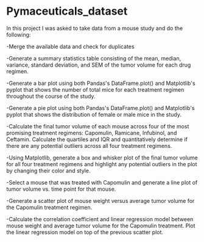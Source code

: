 # Pymaceuticals_dataset
In this project I was asked to take data from a mouse study and do the following:

-Merge the available data and check for duplicates

-Generate a summary statistics table consisting of the mean, median, variance, standard deviation, and SEM of the tumor volume for each drug regimen.

-Generate a bar plot using both Pandas's DataFrame.plot() and Matplotlib's pyplot that shows the number of total mice for each treatment regimen throughout the course of the study.

-Generate a pie plot using both Pandas's DataFrame.plot() and Matplotlib's pyplot that shows the distribution of female or male mice in the study.

-Calculate the final tumor volume of each mouse across four of the most promising treatment regimens: Capomulin, Ramicane, Infubinol, and Ceftamin. Calculate the quartiles and IQR and quantitatively determine if there are any potential outliers across all four treatment regimens.

-Using Matplotlib, generate a box and whisker plot of the final tumor volume for all four treatment regimens and highlight any potential outliers in the plot by changing their color and style.

-Select a mouse that was treated with Capomulin and generate a line plot of tumor volume vs. time point for that mouse.

-Generate a scatter plot of mouse weight versus average tumor volume for the Capomulin treatment regimen.

-Calculate the correlation coefficient and linear regression model between mouse weight and average tumor volume for the Capomulin treatment. Plot the linear regression model on top of the previous scatter plot.
